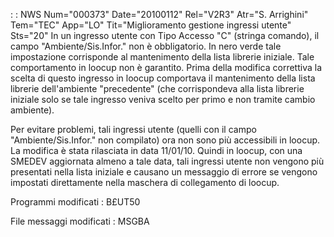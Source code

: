  :  : NWS Num="000373" Date="20100112" Rel="V2R3" Atr="S. Arrighini" Tem="TEC" App="LO" Tit="Miglioramento gestione ingressi utente" Sts="20"
In un ingresso utente con Tipo Accesso "C" (stringa comando), il campo "Ambiente/Sis.Infor." non è
obbligatorio.
In nero verde tale impostazione corrisponde al mantenimento della lista librerie iniziale.
Tale comportamento in loocup non è garantito.
Prima della modifica correttiva la scelta di questo ingresso in loocup comportava il mantenimento della lista librerie dell'ambiente "precedente" (che corrispondeva alla lista librerie iniziale solo se tale ingresso veniva scelto per primo e non tramite cambio ambiente).

Per evitare problemi, tali ingressi utente (quelli con il campo "Ambiente/Sis.Infor." non compilato)
ora non sono più accessibili in loocup.
La modifica è stata rilasciata in data 11/01/10.
Quindi in loocup, con una SMEDEV aggiornata almeno a tale data, tali ingressi utente non vengono più
presentati nella lista iniziale e causano un messaggio di errore se vengono impostati direttamente
nella maschera di collegamento di loocup.

Programmi modificati : 
B£UT50

File messaggi modificati : 
MSGBA
